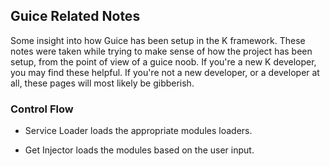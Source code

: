 ## Guice Related Notes

Some insight into how Guice has been setup in the K framework. These notes were taken while trying to make sense of how the project has been setup, from the point of view of a guice noob. If you're a new K developer, you may find these helpful. If you're not a new developer, or a developer at all, these pages will most likely be 
gibberish. 

### Control Flow

* Service Loader loads the appropriate modules loaders. 

* Get Injector loads the modules based on the user input.